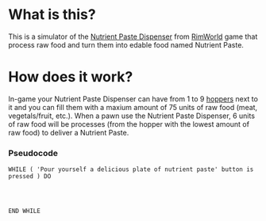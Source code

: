 # What is this?
This is a simulator of the [Nutrient Paste Dispenser](https://rimworldwiki.com/wiki/Nutrient_paste_dispenser) from [RimWorld](https://store.steampowered.com/app/294100/RimWorld/) game that process raw food and turn them into edable food named Nutrient Paste.

# How does it work?
In-game your Nutrient Paste Dispenser can have from 1 to 9 [hoppers](https://rimworldwiki.com/wiki/Hopper) next to it and you can fill them with a maxium amount of 75 units of raw food (meat, vegetals/fruit, etc.). When a pawn use the Nutrient Paste Dispenser, 6 units of raw food will be processes (from the hopper with the lowest amount of raw food) to deliver a Nutrient Paste.

### Pseudocode
```
WHILE ( 'Pour yourself a delicious plate of nutrient paste' button is pressed ) DO
  



END WHILE




```
